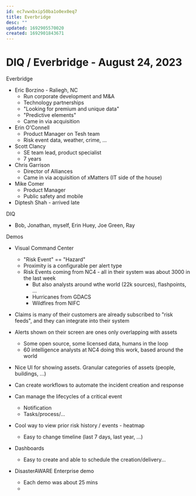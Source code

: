 ```yaml
---
id: ec7vwxbxip50ba1o0ex0eq7
title: Everbridge
desc: ""
updated: 1692905570020
created: 1692901843671
---
```


# DIQ / Everbridge - August 24, 2023

Everbridge

- Eric Borzino - Raliegh, NC
  - Run corporate development and M&A
  - Technology partnerships
  - "Looking for premium and unique data"
  - "Predictive elements"
  - Came in via acquisition
- Erin O'Connell
  - Product Manager on Tesh team
  - Risk event data, weather, crime, ...
- Scott Clancy
  - SE team lead, product specialist
  - 7 years
- Chris Garrison
  - Director of Alliances
  - Came in via acquisition of xMatters (IT side of the house)
- Mike Comer
  - Product Manager
  - Public safety and mobile
- Diptesh Shah - arrived late

DIQ

- Bob, Jonathan, myself, Erin Huey, Joe Green, Ray

Demos

- Visual Command Center
  - "Risk Event" == "Hazard"
  - Proximity is a configurable per alert type
  - Risk Events coming from NC4 - all in their system was about 3000 in the last week
    - But also analysts around wthe world (22k sources), flashpoints, ...
    - Hurricanes from GDACS
    - Wildfires from NIFC
- Claims is many of their customers are already subscribed to "risk feeds", and they can integrate into their system
- Alerts shown on their screen are ones only overlapping with assets
  - Some open source, some licensed data, humans in the loop
  - 60 intelligence analysts at NC4 doing this work, based around the world
- Nice UI for showing assets. Granular categories of assets (people, buildings, ...)
- Can create workflows to automate the incident creation and response
- Can manage the lifecycles of a critical event
  - Notification
  - Tasks/process/...
- Cool way to view prior risk history / events - heatmap
  - Easy to change timeline (last 7 days, last year, ...)
- Dashboards

  - Easy to create and able to schedule the creation/delivery...

- DisasterAWARE Enterprise demo
  - Each demo was about 25 mins
  -
